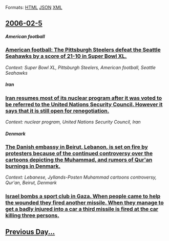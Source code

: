 
Formats: [HTML](2006/02/5/index.html)  [JSON](2006/02/5/index.json)  [XML](2006/02/5/index.xml)  

## [2006-02-5](/news/2006/02/5/index.md)

##### American football
### [ American football: The Pittsburgh Steelers defeat the Seattle Seahawks by a score of 21-10 in Super Bowl&nbsp;XL. ](/news/2006/02/5/american-football-the-pittsburgh-steelers-defeat-the-seattle-seahawks-by-a-score-of-21a10-in-super-bowl-nbsp-xl.md)
_Context: Super Bowl&nbsp;XL, Pittsburgh Steelers, American football, Seattle Seahawks_

##### Iran
### [ Iran resumes most of its nuclear program after it was voted to be referred to the United Nations Security Council. However it says that it is still open for renegotiation. ](/news/2006/02/5/iran-resumes-most-of-its-nuclear-program-after-it-was-voted-to-be-referred-to-the-united-nations-security-council-however-it-says-that-it.md)
_Context: nuclear program, United Nations Security Council, Iran_

##### Denmark
### [ The Danish embassy in Beirut, Lebanon, is set on fire by protesters because of the continued controversy over the cartoons depicting the Muhammad, and rumors of Qur'an burnings in Denmark. ](/news/2006/02/5/the-danish-embassy-in-beirut-lebanon-is-set-on-fire-by-protesters-because-of-the-continued-controversy-over-the-cartoons-depicting-the-mu.md)
_Context: Lebanese, Jyllands-Posten Muhammad cartoons controversy, Qur'an, Beirut, Denmark_

##### 
### [ Israel bombs a sport club in Gaza. When people came to help the wounded they fired another missile. When they manage to get a badly injured into a car a third missile is fired at the car killing three persons. ](/news/2006/02/5/israel-bombs-a-sport-club-in-gaza-when-people-came-to-help-the-wounded-they-fired-another-missile-when-they-manage-to-get-a-badly-injured.md)
## [Previous Day...](/news/2006/02/4/index.md)

